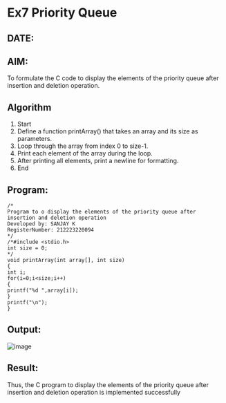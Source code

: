 # Ex7 Priority Queue
## DATE:
## AIM:
To formulate the C code to display the elements of the priority queue after insertion and deletion operation.

## Algorithm
1. Start 
2. Define a function printArray() that takes an array and its size as parameters. 
3. Loop through the array from index 0 to size-1. 
4. Print each element of the array during the loop. 
5. After printing all elements, print a newline for formatting. 
6. End
## Program:
```
/*
Program to o display the elements of the priority queue after insertion and deletion operation
Developed by: SANJAY K
RegisterNumber: 212223220094
*/
/*#include <stdio.h> 
int size = 0; 
*/ 
void printArray(int array[], int size) 
{ 
int i; 
for(i=0;i<size;i++) 
{ 
printf("%d ",array[i]); 
} 
printf("\n"); 
}

```
## Output:

![image](https://github.com/user-attachments/assets/89b1bc1f-089f-414d-a8de-2b1ca09f4fd9)


## Result:
Thus, the C program to display the elements of the priority queue after insertion and deletion operation is implemented successfully

